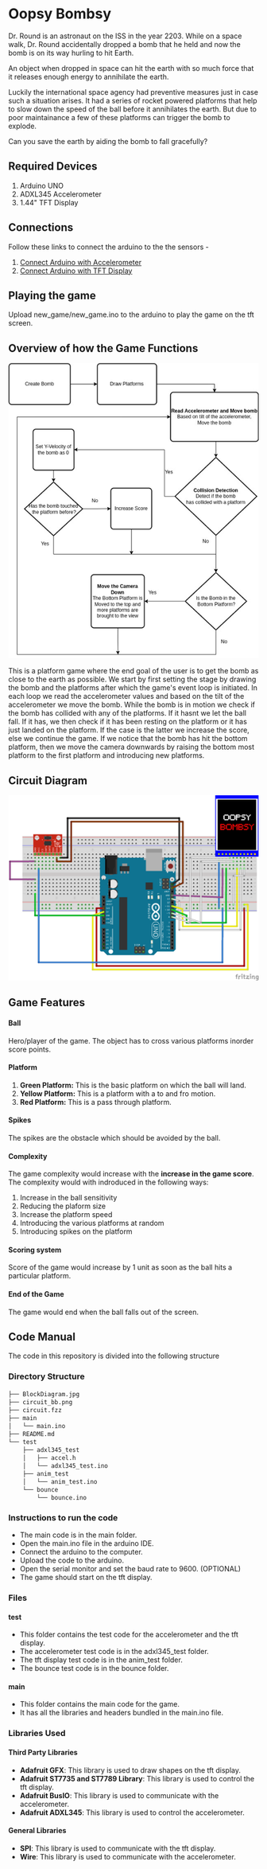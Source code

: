 # Oopsy Bombsy

Dr. Round is an astronaut on the ISS in the year 2203. While on a space walk, Dr. Round accidentally dropped a bomb that he held and now the bomb is on its way hurling to hit Earth. 

An object when dropped in space can hit the earth with so much force that it releases enough energy to annihilate the earth. 

Luckily the international space agency had preventive measures just in case such a situation arises. It had a series of rocket powered platforms that help to slow down the speed of the ball before it annihilates the earth. But due to poor maintainance a few of these platforms can trigger the bomb to explode. 

Can you save the earth by aiding the bomb to fall gracefully?

## Required Devices

1. Arduino UNO
2. ADXL345 Accelerometer
3. 1.44" TFT Display
   
## Connections 

Follow these links to connect the arduino to the the sensors - 

1. [Connect Arduino with Accelerometer](https://pimylifeup.com/arduino-accelerometer-adxl345/)
2. [Connect Arduino with TFT Display](https://www.instructables.com/Using-TFT-144-With-Arduino-Nano/)

## Playing the game

Upload new_game/new_game.ino to the arduino to play the game on the tft screen.

## Overview of how the Game Functions

![Block Diagram](BlockDiagram.jpg)

This is a platform game where the end goal of the user is to get the bomb as close to the earth as possible. We start by first setting the stage by drawing the bomb and the platforms after which the game's event loop is initiated. In each loop we read the accelerometer values and based on the tilt of the accelerometer we move the bomb. While the bomb is in motion we check if the bomb has collided with any of the platforms. If it hasnt we let the ball fall. If it has, we then check if it has been resting on the platform or it has just landed on the platform. If the case is the latter we increase the score, else we continue the game. If we notice that the bomb has hit the bottom platform, then we move the camera downwards by raising the bottom most platform to the first platform and introducing new platforms.

## Circuit Diagram

![](circuit_bb.png)

## Game Features

#### Ball
Hero/player of the game. The object has to cross various platforms inorder score points.
#### Platform
1. **Green Platform:** This is the basic platform on which the ball will land.
2. **Yellow Platform:** This is a platform with a to and fro motion.
3. **Red Platform:** This is a pass through platform.
#### Spikes
The spikes are the obstacle which should be avoided by the ball.
#### Complexity
The game complexity would increase with the **increase in the game score**. The complexity would with indroduced in the following ways:
1. Increase in the ball sensitivity
2. Reducing the plaform size
3. Increase the platform speed
4. Introducing the various platforms at random
5. Introducing spikes on the platform
#### Scoring system

Score of the game would increase by 1 unit as soon as the ball hits a particular platform.

#### End of the Game

The game would end when the ball falls out of the screen.

## Code Manual

The code in this repository is divided into the following structure

### Directory Structure

```.
├── BlockDiagram.jpg
├── circuit_bb.png
├── circuit.fzz
├── main
│   └── main.ino
├── README.md
└── test
    ├── adxl345_test
    │   ├── accel.h
    │   └── adxl345_test.ino
    ├── anim_test
    │   └── anim_test.ino
    └── bounce
        └── bounce.ino
```

### Instructions to run the code

- The main code is in the main folder.
- Open the main.ino file in the arduino IDE.
- Connect the arduino to the computer.
- Upload the code to the arduino.
- Open the serial monitor and set the baud rate to 9600. (OPTIONAL)
- The game should start on the tft display.

### Files

#### test

- This folder contains the test code for the accelerometer and the tft display.
- The accelerometer test code is in the adxl345_test folder.
- The tft display test code is in the anim_test folder.
- The bounce test code is in the bounce folder.

#### main

- This folder contains the main code for the game.
- It has all the libraries and headers bundled in the main.ino file.

### Libraries Used

#### Third Party Libraries

- **Adafruit GFX**: This library is used to draw shapes on the tft display.
- **Adafruit ST7735 and ST7789 Library**: This library is used to control the tft display.
- **Adafruit BusIO**: This library is used to communicate with the accelerometer.
- **Adafruit ADXL345**: This library is used to control the accelerometer.

#### General Libraries

- **SPI**: This library is used to communicate with the tft display.
- **Wire**: This library is used to communicate with the accelerometer.